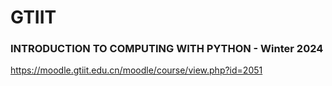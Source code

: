 # GTIIT
### INTRODUCTION TO COMPUTING WITH PYTHON - Winter 2024
https://moodle.gtiit.edu.cn/moodle/course/view.php?id=2051